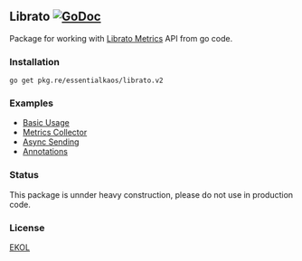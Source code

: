 ## Librato [![GoDoc](https://godoc.org/pkg.re/essentialkaos/librato.v2?status.svg)](https://godoc.org/pkg.re/essentialkaos/librato.v2)

Package for working with [Librato Metrics](https://www.librato.com) API from go code.

### Installation

````
go get pkg.re/essentialkaos/librato.v2
````

### Examples

* [Basic Usage](examples/basic_example.go)
* [Metrics Collector](examples/collector_example.go)
* [Async Sending](examples/async_example.go)
* [Annotations](examples/annotations_example.go)

### Status

This package is unnder heavy construction, please do not use in production code.

### License

[EKOL](https://essentialkaos.com/ekol)
